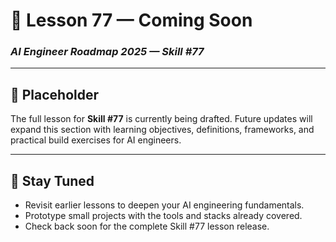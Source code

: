 # 🚧 Lesson 77 — Coming Soon

### *AI Engineer Roadmap 2025 — Skill #77*

---

## 🚧 Placeholder
The full lesson for **Skill #77** is currently being drafted. Future updates will expand this section with learning objectives, definitions, frameworks, and practical build exercises for AI engineers.

---

## 📌 Stay Tuned
* Revisit earlier lessons to deepen your AI engineering fundamentals.
* Prototype small projects with the tools and stacks already covered.
* Check back soon for the complete Skill #77 lesson release.
